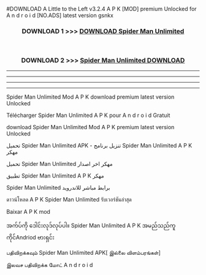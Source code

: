 #DOWNLOAD A Little to the Left v3.2.4 A P K [MOD] premium Unlocked for A n d r o i d [NO.ADS] latest version gsnkx 



<div align="center">

<h3>DOWNLOAD 1 >>> <a href="https://downloadmod1.web.app/?judul=Spider Man Unlimited ">DOWNLOAD Spider Man Unlimited </a></h3><br>

<h3>DOWNLOAD 2 >>> <a href="https://downloadmod1.web.app/?judul=Spider Man Unlimited ">Spider Man Unlimited  DOWNLOAD </a></h3>

</div>


----------------------------------------------------------

----------------------------------------------------------

----------------------------------------------------------

----------------------------------------------------------


Spider Man Unlimited  Mod A P K download premium latest version Unlocked

Télécharger Spider Man Unlimited  A P K pour A n d r o i d Gratuit

download Spider Man Unlimited  Mod A P K premium latest version Unlocked

تحميل Spider Man Unlimited  APK - تنزيل برنامج Spider Man Unlimited  A P K مهكر

تحميل Spider Man Unlimited  مهكر اخر اصدار

تطبيق Spider Man Unlimited  A P K مهكر

Spider Man Unlimited  برابط مباشر للاندرويد

ดาวน์โหลด A P K Spider Man Unlimited  รับเวอร์ชันล่าสุด

Baixar A P K mod

အက်ပ်ကို ဒေါင်းလုဒ်လုပ်ပါ။ Spider Man Unlimited  A P K အမည်သည်ကူကိုင်Andriod ဗားရှင်း

பதிவிறக்கவும் Spider Man Unlimited  APK[ இல்லை விளம்பரங்கள்] 
 
இலவச பதிவிறக்க மோட் A n d r o i d



